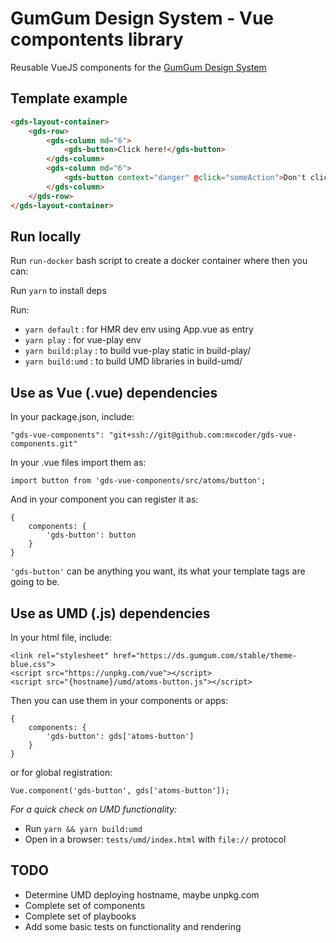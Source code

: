 GumGum Design System - Vue compontents library
==============================================

Reusable VueJS components for the [GumGum Design System](https://ds.gumgum.com/stable/css/index.html)

Template example
----------------
```html
<gds-layout-container>
    <gds-row>
        <gds-column md="6">
            <gds-button>Click here!</gds-button>
        </gds-column>
        <gds-column md="6">
            <gds-button context="danger" @click="someAction">Don't click here</gds-button>
        </gds-column>
    </gds-row>
</gds-layout-container>
```

Run locally
-----------

Run `run-docker` bash script to create a docker container where then you can:

Run `yarn` to install deps

Run:

- `yarn default` : for HMR dev env using App.vue as entry
- `yarn play` : for vue-play env
- `yarn build:play` : to build vue-play static in build-play/
- `yarn build:umd` : to build UMD libraries in build-umd/

Use as Vue (.vue) dependencies
------------------------------

In your package.json, include:
```
"gds-vue-components": "git+ssh://git@github.com:mxcoder/gds-vue-components.git"
```

In your .vue files import them as:
```
import button from 'gds-vue-components/src/atoms/button';
```
And in your component you can register it as:
```
{
    components: {
        'gds-button': button
    }
}
```
`'gds-button'` can be anything you want, its what your template tags are going to be.

Use as UMD (.js) dependencies
------------------------------

In your html file, include:

```
<link rel="stylesheet" href="https://ds.gumgum.com/stable/theme-blue.css">
<script src="https://unpkg.com/vue"></script>
<script src="{hostname}/umd/atoms-button.js"></script>
```
Then you can use them in your components or apps:
```
{
    components: {
        'gds-button': gds['atoms-button']
    }
}
```
or for global registration:
```
Vue.component('gds-button', gds['atoms-button']);
```

*For a quick check on UMD functionality:*

- Run `yarn && yarn build:umd`
- Open in a browser: `tests/umd/index.html` with `file://` protocol

TODO
----

* Determine UMD deploying hostname, maybe unpkg.com
* Complete set of components
* Complete set of playbooks
* Add some basic tests on functionality and rendering
